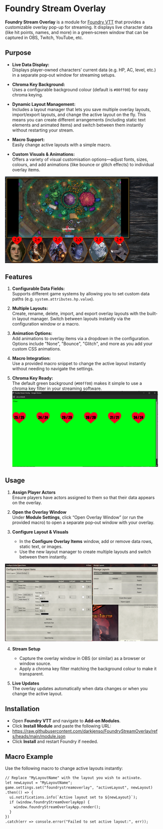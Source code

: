 # Foundry Stream Overlay

**Foundry Stream Overlay** is a module for [Foundry VTT](https://foundryvtt.com/) that provides a customizable overlay pop-up for streaming. It displays live character data (like hit points, names, and more) in a green‑screen window that can be captured in OBS, Twitch, YouTube, etc.

## Purpose

- **Live Data Display:**  
  Displays player-owned characters’ current data (e.g. HP, AC, level, etc.) in a separate pop‑out window for streaming setups.

- **Chroma Key Background:**  
  Uses a configurable background colour (default is `#00ff00`) for easy chroma keying.

- **Dynamic Layout Management:**  
  Includes a layout manager that lets you save multiple overlay layouts, import/export layouts, and change the active layout on the fly. This means you can create different arrangements (including static text elements and animated items) and switch between them instantly without restarting your stream.

- **Macro Support:**  
  Easily change active layouts with a simple macro.

- **Custom Visuals & Animations:**  
  Offers a variety of visual customisation options—adjust fonts, sizes, colours, and add animations (like bounce or glitch effects) to individual overlay items.

![Overlay Example](screenshots/exampleoverlay.png)

## Features

1. **Configurable Data Fields:**  
   Supports different game systems by allowing you to set custom data paths (e.g. `system.attributes.hp.value`).

2. **Multiple Layouts:**  
   Create, rename, delete, import, and export overlay layouts with the built-in layout manager. Switch between layouts instantly via the configuration window or a macro.

3. **Animation Options:**  
   Add animations to overlay items via a dropdown in the configuration. Options include "None", "Bounce", "Glitch", and more as you add your custom CSS animations.

4. **Macro Integration:**  
   Use a provided macro snippet to change the active layout instantly without needing to navigate the settings.

5. **Chroma Key Ready:**  
   The default green background (`#00ff00`) makes it simple to use a chroma key filter in your streaming software.
![Overlay Example](greensh.png)

## Usage

1. **Assign Player Actors**  
   Ensure players have actors assigned to them so that their data appears on the overlay.

2. **Open the Overlay Window**  
   Under **Module Settings**, click “Open Overlay Window” (or run the provided macro) to open a separate pop‑out window with your overlay.

3. **Configure Layout & Visuals**  
   - In the **Configure Overlay Items** window, add or remove data rows, static text, or images.
   - Use the new layout manager to create multiple layouts and switch between them instantly.

![Overlay Example](screenshots/settingssch.png)

4. **Stream Setup**  
   - Capture the overlay window in OBS (or similar) as a browser or window source.
   - Apply a chroma key filter matching the background colour to make it transparent.

5. **Live Updates**  
   The overlay updates automatically when data changes or when you change the active layout.

## Installation

- Open **Foundry VTT** and navigate to **Add-on Modules**.
- Click **Install Module** and paste the following URL:
- https://raw.githubusercontent.com/darkjenso/FoundryStreamOverlay/refs/heads/main/module.json
- Click **Install** and restart Foundry if needed.

## Macro Example

Use the following macro to change active layouts instantly:

```
// Replace "MyLayoutName" with the layout you wish to activate.
let newLayout = "MyLayoutName";
game.settings.set("foundrystreamoverlay", "activeLayout", newLayout)
.then(() => {
  ui.notifications.info(`Active layout set to ${newLayout}`);
  if (window.foundryStreamOverlayApp) {
    window.foundryStreamOverlayApp.render();
  }
})
.catch(err => console.error("Failed to set active layout:", err));
```
